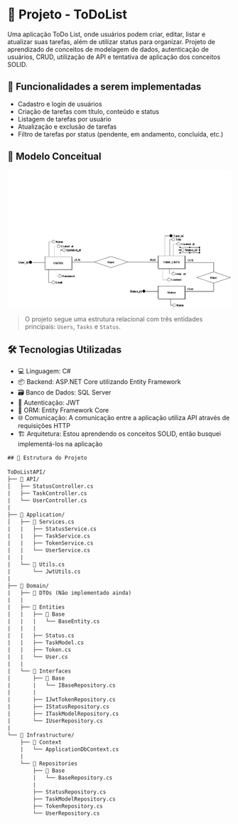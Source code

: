 # 📝 Projeto - ToDoList 

Uma aplicação ToDo List, onde usuários podem criar, editar, listar e atualizar suas tarefas, além de utilizar status para organizar. Projeto de aprendizado de conceitos de modelagem de dados, autenticação de usuários, CRUD, utilização de API e tentativa de aplicação dos conceitos SOLID.

## 🚀 Funcionalidades a serem implementadas

- Cadastro e login de usuários
- Criação de tarefas com título, conteúdo e status
- Listagem de tarefas por usuário
- Atualização e exclusão de tarefas
- Filtro de tarefas por status (pendente, em andamento, concluída, etc.)

## 🧠 Modelo Conceitual

![Modelo Conceitual](docs/Image/conceitual_model_ToDoList.png)

  > O projeto segue uma estrutura relacional com três entidades principais: `Users`, `Tasks` e `Status`.

## 🛠️ Tecnologias Utilizadas

- 💻 Linguagem: C#
- 📦 Backend: ASP.NET Core utilizando Entity Framework 
- 🗃️ Banco de Dados: SQL Server
- 🔐 Autenticação: JWT 
- 📁 ORM: Entity Framework Core
- 🌐 Comunicação: A comunicação entre a aplicação utiliza API através de requisições HTTP 
- 🏗️ Arquitetura: Estou aprendendo os conceitos SOLID, então busquei implementá-los na aplicação

```
## 📂 Estrutura do Projeto

ToDoListAPI/
├── 📁 API/
│   ├── StatusController.cs
|   ├── TaskController.cs
|   └── UserController.cs
|
├── 📁 Application/          
│   ├── 📁 Services.cs
|   |   ├── StatusService.cs
|   |   ├── TaskService.cs
|   |   ├── TokenService.cs
|   |   └── UserService.cs
|   |
|   └── 📁 Utils.cs
|       └── JwtUtils.cs
|
├── 📁 Domain/ 
|   ├── 📁 DTOs (Não implementado ainda)
|   |
|   ├── 📁 Entities
|   |   ├── 📁 Base
|   |   |   └── BaseEntity.cs
|   |   |
|   |   ├── Status.cs
|   |   ├── TaskModel.cs
|   |   ├── Token.cs
|   |   └── User.cs
|   |
|   └── 📁 Interfaces        
|       ├── 📁 Base
|       |   └── IBaseRepository.cs
|       |
|       ├── IJwtTokenRepository.cs
|       ├── IStatusRepository.cs
|       ├── ITaskModelRepository.cs
|       └── IUserRepository.cs
|
└── 📁 Infrastructure/
    ├── 📁 Context           
    |   └── ApplicationDbContext.cs
    |
    └── 📁 Repositories
        ├── 📁 Base
        |   └── BaseRepository.cs
        |
        ├── StatusRepository.cs
        ├── TaskModelRepository.cs
        ├── TokenRepository.cs
        └── UserRepository.cs

```